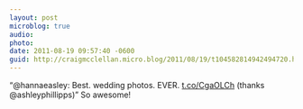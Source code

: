 ```yaml
---
layout: post
microblog: true
audio: 
photo: 
date: 2011-08-19 09:57:40 -0600
guid: http://craigmcclellan.micro.blog/2011/08/19/t104582814942494720.html
---
```

“@hannaeasley: Best. wedding photos. EVER. [t.co/CgaOLCh](http://t.co/CgaOLCh) (thanks @ashleyphillipps)” So awesome!
